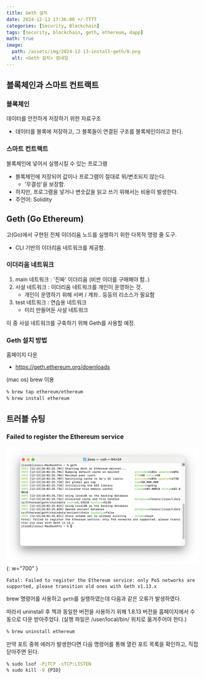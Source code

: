 ```yaml
---
title: Geth 설치
date: 2024-12-13 17:36:00 +/-TTTT
categories: [Security, Blockchain]
tags: [security, blockchain, geth, ethereum, dapp]
math: true
image:
  path: /assets/img/2024-12-13-install-geth/0.png
  alt: <Geth 설치> 썸네일
---
```


## 블록체인과 스마트 컨트랙트

### 블록체인
데이터를 안전하게 저장하기 위한 자료구조
- 데이터를 블록에 저장하고, 그 블록들이 연결된 구조를 블록체인이라고 한다.

### 스마트 컨트랙트

블록체인에 넣어서 실행시킬 수 있는 프로그램
- 블록체인에 저장되어 값이나 프로그램이 절대로 위/변조되지 않는다.
    - '무결성'을 보장함.
- 하지만, 프로그램을 넣거나 변숫값을 읽고 쓰기 위해서는 비용이 발생한다.
- 주언어: Solidity

## Geth (Go Ethereum)

고(Go)에서 구현된 전체 이더리움 노드를 실행하기 위한 다목적 명령 줄 도구.
- CLI 기반의 이더리움 네트워크를 제공함.

### 이더리움 네트워크
1. main 네트워크 : '진짜' 이더리움 (비싼 이더를 구매해야 함..)
2. 사설 네트워크 : 이더리움 네트워크를 개인이 운영하는 것.
    - 개인이 운영하기 위해 서버 / 계좌.. 등등의 리소스가 필요함
3. test 네트워크 : 연습용 네트워크
    - 미리 만들어둔 사설 네트워크

이 중 사설 네트워크를 구축하기 위해 Geth를 사용할 예정.

### Geth 설치 방법

홈페이지 다운
- https://geth.ethereum.org/downloads

(mac os) brew 이용
```zsh
% brew tap ethereum/ethereum
% brew install ethereum
```

## 트러블 슈팅

### Failed to register the Ethereum service

![img](/assets/img/2024-12-13-install-geth/0.png){: w="700" }

```
Fatal: Failed to register the Ethereum service: only PoS networks are supported, please transition old ones with Geth v1.13.x
```

brew 명령어를 사용하고 `geth`를 실행하였는데 다음과 같은 오류가 발생하였다.

따라서 uninstall 후 책과 동일한 버전을 사용하기 위해 1.8.13 버전을 홈페이지에서 수동으로 다운 받아주었다. (실행 파일은 /user/local/bin/ 위치로 옮겨주어야 한다.)

```zsh
% brew uninstall ethereum
```

만약 포트 중복 에러가 발생한다면 다음 명령어를 통해 열린 포트 목록을 확인하고, 직접 닫아주면 된다.

```zsh
% sudo lsof -PiTCP -sTCP:LISTEN
% sudo kill -9 {PID}
```